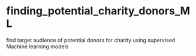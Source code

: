 # finding_potential_charity_donors_ML
find target audience of potential donors for charity using supervised Machine learning models
